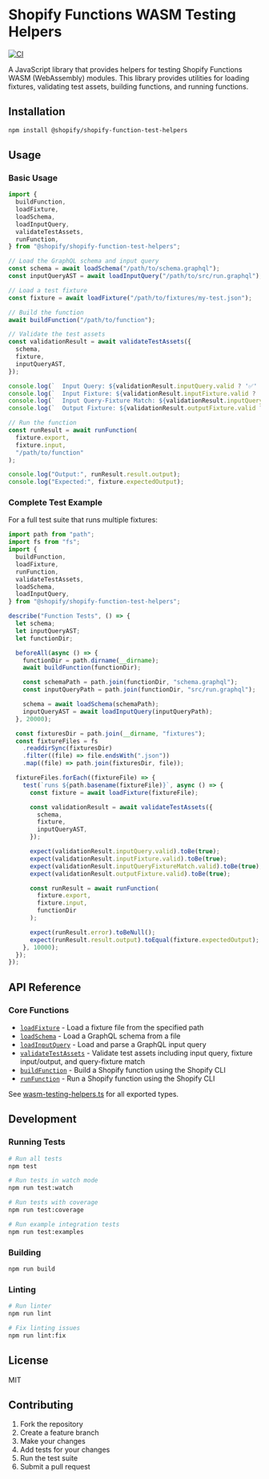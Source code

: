 # Shopify Functions WASM Testing Helpers

[![CI](https://github.com/Shopify/shopify-function-test-helpers/actions/workflows/ci.yml/badge.svg)](https://github.com/Shopify/shopify-function-test-helpers/actions/workflows/ci.yml)

A JavaScript library that provides helpers for testing Shopify Functions WASM (WebAssembly) modules. This library provides utilities for loading fixtures, validating test assets, building functions, and running functions.

## Installation

```bash
npm install @shopify/shopify-function-test-helpers
```

## Usage

### Basic Usage

```javascript
import {
  buildFunction,
  loadFixture,
  loadSchema,
  loadInputQuery,
  validateTestAssets,
  runFunction,
} from "@shopify/shopify-function-test-helpers";

// Load the GraphQL schema and input query
const schema = await loadSchema("/path/to/schema.graphql");
const inputQueryAST = await loadInputQuery("/path/to/src/run.graphql");

// Load a test fixture
const fixture = await loadFixture("/path/to/fixtures/my-test.json");

// Build the function
await buildFunction("/path/to/function");

// Validate the test assets
const validationResult = await validateTestAssets({
  schema,
  fixture,
  inputQueryAST,
});

console.log(`  Input Query: ${validationResult.inputQuery.valid ? '✅' : '❌'}`);
console.log(`  Input Fixture: ${validationResult.inputFixture.valid ? '✅' : '❌'}`);
console.log(`  Input Query-Fixture Match: ${validationResult.inputQueryFixtureMatch.valid ? '✅' : '❌'}`);
console.log(`  Output Fixture: ${validationResult.outputFixture.valid ? '✅' : '❌'}`);

// Run the function
const runResult = await runFunction(
  fixture.export,
  fixture.input,
  "/path/to/function"
);

console.log("Output:", runResult.result.output);
console.log("Expected:", fixture.expectedOutput);
```

### Complete Test Example

For a full test suite that runs multiple fixtures:

```javascript
import path from "path";
import fs from "fs";
import {
  buildFunction,
  loadFixture,
  runFunction,
  validateTestAssets,
  loadSchema,
  loadInputQuery,
} from "@shopify/shopify-function-test-helpers";

describe("Function Tests", () => {
  let schema;
  let inputQueryAST;
  let functionDir;

  beforeAll(async () => {
    functionDir = path.dirname(__dirname);
    await buildFunction(functionDir);

    const schemaPath = path.join(functionDir, "schema.graphql");
    const inputQueryPath = path.join(functionDir, "src/run.graphql");

    schema = await loadSchema(schemaPath);
    inputQueryAST = await loadInputQuery(inputQueryPath);
  }, 20000);

  const fixturesDir = path.join(__dirname, "fixtures");
  const fixtureFiles = fs
    .readdirSync(fixturesDir)
    .filter((file) => file.endsWith(".json"))
    .map((file) => path.join(fixturesDir, file));

  fixtureFiles.forEach((fixtureFile) => {
    test(`runs ${path.basename(fixtureFile)}`, async () => {
      const fixture = await loadFixture(fixtureFile);

      const validationResult = await validateTestAssets({
        schema,
        fixture,
        inputQueryAST,
      });

      expect(validationResult.inputQuery.valid).toBe(true);
      expect(validationResult.inputFixture.valid).toBe(true);
      expect(validationResult.inputQueryFixtureMatch.valid).toBe(true);
      expect(validationResult.outputFixture.valid).toBe(true);

      const runResult = await runFunction(
        fixture.export,
        fixture.input,
        functionDir
      );

      expect(runResult.error).toBeNull();
      expect(runResult.result.output).toEqual(fixture.expectedOutput);
    }, 10000);
  });
});
```

## API Reference

### Core Functions

- [`loadFixture`](./src/methods/load-fixture.ts) - Load a fixture file from the specified path
- [`loadSchema`](./src/methods/load-schema.ts) - Load a GraphQL schema from a file
- [`loadInputQuery`](./src/methods/load-input-query.ts) - Load and parse a GraphQL input query
- [`validateTestAssets`](./src/methods/validate-test-assets.ts) - Validate test assets including input query, fixture input/output, and query-fixture match
- [`buildFunction`](./src/methods/build-function.ts) - Build a Shopify function using the Shopify CLI
- [`runFunction`](./src/methods/run-function.ts) - Run a Shopify function using the Shopify CLI

See [wasm-testing-helpers.ts](./src/wasm-testing-helpers.ts) for all exported types.

## Development

### Running Tests

```bash
# Run all tests
npm test

# Run tests in watch mode
npm run test:watch

# Run tests with coverage
npm run test:coverage

# Run example integration tests
npm run test:examples
```

### Building

```bash
npm run build
```

### Linting

```bash
# Run linter
npm run lint

# Fix linting issues
npm run lint:fix
```

## License

MIT

## Contributing

1. Fork the repository
2. Create a feature branch
3. Make your changes
4. Add tests for your changes
5. Run the test suite
6. Submit a pull request
